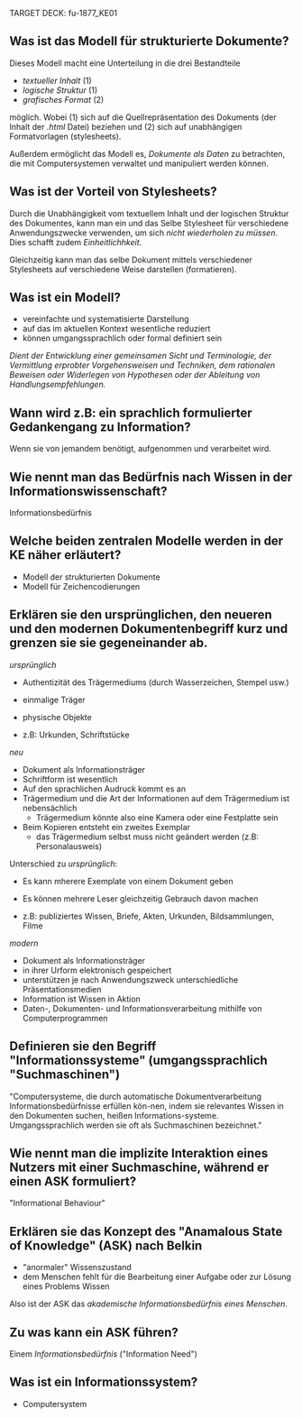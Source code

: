 TARGET DECK: fu-1877_KE01

## Was ist das Modell für strukturierte Dokumente?
Dieses Modell macht eine Unterteilung in die drei Bestandteile
- *textueller Inhalt* (1)
- *logische Struktur* (1)
- *grafisches Format* (2)

möglich. Wobei (1) sich auf die Quellrepräsentation des Dokuments (der Inhalt der *.html* Datei) beziehen und (2) sich auf unabhängigen Formatvorlagen (stylesheets).

Außerdem ermöglicht das Modell es, *Dokumente als Daten* zu betrachten, die mit Computersystemen verwaltet und manipuliert werden können.

## Was ist der Vorteil von Stylesheets?
Durch die Unabhängigkeit vom textuellem Inhalt und der logischen Struktur des Dokumentes, kann man ein und das Selbe Stylesheet für verschiedene Anwendungszwecke verwenden, um sich *nicht wiederholen zu müssen*. Dies schafft zudem *Einheitlichhkeit*.

Gleichzeitig kann man das selbe Dokument mittels verschiedener Stylesheets auf verschiedene Weise darstellen (formatieren).

## Was ist ein Modell?
- vereinfachte und systematisierte Darstellung
- auf das im aktuellen Kontext wesentliche reduziert
- können umgangssprachlich oder formal definiert sein

*Dient der Entwicklung einer gemeinsamen Sicht und Terminologie, der Vermittlung erprobter Vorgehensweisen und Techniken, dem rationalen Beweisen oder Widerlegen von Hypothesen oder der Ableitung von Handlungsempfehlungen.*

## Wann wird z.B: ein sprachlich formulierter Gedankengang zu Information?
Wenn sie von jemandem benötigt, aufgenommen und verarbeitet wird.

## Wie nennt man das Bedürfnis nach Wissen in der Informationswissenschaft?
Informationsbedürfnis

## Welche beiden zentralen Modelle werden in der KE näher erläutert?
- Modell der strukturierten Dokumente
- Modell für Zeichencodierungen

## Erklären sie den ursprünglichen, den neueren und den modernen Dokumentenbegriff kurz und grenzen sie sie gegeneinander ab.
*ursprünglich*
- Authentizität des Trägermediums (durch Wasserzeichen, Stempel usw.)
- einmalige Träger
- physische Objekte

- z.B: Urkunden, Schriftstücke

*neu*
- Dokument als Informationsträger
- Schriftform ist wesentlich
- Auf den sprachlichen Audruck kommt es an
- Trägermedium und die Art der Informationen auf dem Trägermedium ist nebensächlich
	- Trägermedium könnte also eine Kamera oder eine Festplatte sein
- Beim Kopieren entsteht ein zweites Exemplar
	- das Trägermedium selbst muss nicht geändert werden (z.B: Personalausweis)

Unterschied zu *ursprünglich*:
- Es kann mherere Exemplate von einem Dokument geben
- Es können mehrere Leser gleichzeitig Gebrauch davon machen

- z.B: publiziertes Wissen, Briefe, Akten, Urkunden, Bildsammlungen, Filme

*modern*
- Dokument als Informationsträger
- in ihrer Urform elektronisch gespeichert
- unterstützen je nach Anwendungszweck unterschiedliche Präsentationsmedien
- Information ist Wissen in Aktion
- Daten-, Dokumenten- und Informationsverarbeitung mithilfe von Computerprogrammen

## Definieren sie den Begriff "Informationssysteme" (umgangssprachlich "Suchmaschinen")
"Computersysteme, die durch automatische Dokumentverarbeitung Informationsbedürfnisse erfüllen kön-nen, indem sie relevantes Wissen in den Dokumenten suchen, heißen Informations-systeme. Umgangssprachlich werden sie oft als Suchmaschinen bezeichnet."

## Wie nennt man die implizite Interaktion eines Nutzers mit einer Suchmaschine, während er einen ASK formuliert?
"Informational Behaviour"

## Erklären sie das Konzept des "Anamalous State of Knowledge" (ASK) nach Belkin
- "anormaler" Wissenszustand
- dem Menschen fehlt für die Bearbeitung einer Aufgabe oder zur Lösung eines Problems Wissen

Also ist der ASK das *akademische Informationsbedürfnis eines Menschen*.

## Zu was kann ein ASK führen?
Einem *Informationsbedürfnis* ("Information Need")

## Was ist ein Informationssystem?
- Computersystem